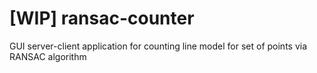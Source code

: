 # [WIP] ransac-counter
GUI server-client application for counting line model for set of points via RANSAC algorithm
